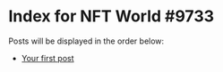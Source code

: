 # Index for NFT World #9733
Posts will be displayed in the order below:

- [Your first post](./001-first.md)

